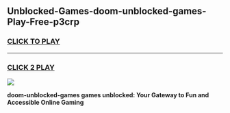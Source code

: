 
## Unblocked-Games-doom-unblocked-games-Play-Free-p3crp
<h3>
<a href="https://premium76.site?title=doom-unblocked-games&ref=12A">CLICK TO PLAY</a></h3>
<hr>

<h3>
<a href="https://premium76.site?title=doom-unblocked-games&ref=12A">CLICK 2 PLAY</a>
  
</h3>

<a href="https://premium76.site?title=doom-unblocked-games&ref=12A"><img src="https://clearcache.store/games.png"></a>


**doom-unblocked-games games unblocked: Your Gateway to Fun and Accessible Online Gaming**

